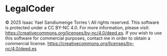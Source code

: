 # LegalCoder
© 2025 Isaac Yael Sandiumenge Torres \ All rights reserved. This software is protected under a CC BY-NC 4.0. For more information, please visit: https://creativecommons.org/licenses/by-nc/4.0/deed.es. If you wish to use this software for commercial purposes, contact me in order to obtain a commercial license. https://creativecommons.org/licenses/by-nc/4.0/deed.es

